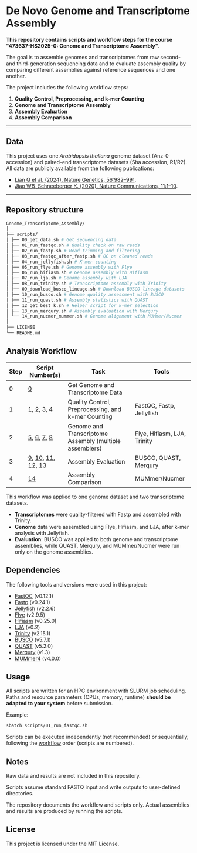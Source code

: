 # De Novo Genome and Transcriptome Assembly
**This repository contains scripts and workflow steps for the course "473637-HS2025-0: Genome and Transcriptome Assembly"**.

The goal is to assemble genomes and transcriptomes from raw second- and third-generation sequencing data and to evaluate assembly quality by comparing different assemblies against reference sequences and one another.

The project includes the following workflow steps:
1. **Quality Control, Preprocessing, and k-mer Counting**
2. **Genome and Transcriptome Assembly**
3. **Assembly Evaluation**
4. **Assembly Comparison**

---
## Data
This project uses one *Arabidopsis thaliana* genome dataset (Anz-0 accession) and paired-end transcriptome datasets (Sha accession, R1/R2).
All data are publicly available from the following publications:
- [Lian Q et al. (2024). Nature Genetics, 56:982–991](https://www.nature.com/articles/s41588-024-01715-9). 
- [Jiao WB, Schneeberger K. (2020). Nature Communications, 11:1–10](http://dx.doi.org/10.1038/s41467-020-14779-y). 

---

## Repository structure
```bash
Genome_Transcriptome_Assembly/
│
├── scripts/
│ ├── 00_get_data.sh # Get sequencing data
│ ├── 01_run_fastqc.sh # Quality check on raw reads
│ ├── 02_run_fastp.sh # Read trimming and filtering
│ ├── 03_run_fastqc_after_fastp.sh # QC on cleaned reads
│ ├── 04_run_jellyfish.sh # K-mer counting
│ ├── 05_run_flye.sh # Genome assembly with Flye
│ ├── 06_run_hifiasm.sh # Genome assembly with Hifiasm
│ ├── 07_run_lja.sh # Genome assembly with LJA
│ ├── 08_run_trinity.sh # Transcriptome assembly with Trinity
│ ├── 09_download_busco_lineage.sh # Download BUSCO lineage datasets
│ ├── 10_run_busco.sh # Genome quality assessment with BUSCO
│ ├── 11_run_quast.sh # Assembly statistics with QUAST
│ ├── 12_get_best_k.sh # Helper script for k-mer selection
│ ├── 13_run_merqury.sh # Assembly evaluation with Merqury
│ └── 14_run_nucmer_mummer.sh # Genome alignment with MUMmer/Nucmer
│
├── LICENSE
└── README.md
```

## Analysis Workflow

| Step | Script Number(s) | Task                                  | Tools                     |
|------------|---------|---------------------------------------|-----------------------------|
| 0 | [0](scripts/00_get_data.sh)      | Get Genome and Transcriptome Data                   |               |
| 1 | [1](scripts/01_run_fastqc.sh), [2](scripts/02_run_fastp.sh), [3](scripts/03_run_fastqc_after_fastp.sh), [4](scripts/04_run_jellyfish.sh) | Quality Control, Preprocessing, and k-mer Counting       | FastQC, Fastp, Jellyfish |
| 2 | [5](scripts/05_run_flye.sh), [6](scripts/06_run_hifiasm.sh), [7](scripts/07_run_lja.sh), [8](scripts/08_run_trinity.sh) | Genome and Transcriptome Assembly (multiple assemblers) | Flye, Hifiasm, LJA, Trinity        |
| 3 | [9](scripts/09_download_busco_lineage.sh), [10](scripts/10_run_busco.sh), [11](scripts/11_run_quast.sh), [12](scripts/12_get_best_k.sh), [13](scripts/13_run_merqury.sh)| Assembly Evaluation          | BUSCO, QUAST, Merqury       |
| 4 | [14](scripts/14_run_nucmer_mummer.sh)      | Assembly Comparison                   | MUMmer/Nucmer               |

This workflow was applied to one genome dataset and two transcriptome datasets.  
- **Transcriptomes** were quality-filtered with Fastp and assembled with Trinity.  
- **Genome** data were assembled using Flye, Hifiasm, and LJA, after k-mer analysis with Jellyfish.  
- **Evaluation**: BUSCO was applied to both genome and transcriptome assemblies, while QUAST, Merqury, and MUMmer/Nucmer were run only on the genome assemblies.

## Dependencies
The following tools and versions were used in this project:
- [FastQC](https://www.bioinformatics.babraham.ac.uk/projects/fastqc/) (v0.12.1)
- [Fastp](https://github.com/OpenGene/fastp) (v0.24.1)
- [Jellyfish](https://github.com/gmarcais/Jellyfish) (v2.2.6)
- [Flye](https://github.com/mikolmogorov/Flye) (v2.9.5)
- [Hifiasm](https://github.com/chhylp123/hifiasm) (v0.25.0)
- [LJA](https://github.com/AntonBankevich/LJA) (v0.2)
- [Trinity](https://github.com/trinityrnaseq/trinityrnaseq/wiki) (v2.15.1)
- [BUSCO](https://busco.ezlab.org) (v5.7.1)
- [QUAST](https://github.com/ablab/quast) (v5.2.0)
- [Merqury](https://github.com/marbl/merqury) (v1.3)
- [MUMmer4](https://github.com/mummer4/mummer) (v4.0.0)

## Usage
All scripts are written for an HPC environment with SLURM job scheduling.  
Paths and resource parameters (CPUs, memory, runtime) **should be adapted to your system** before submission.  

Example:
```bash
sbatch scripts/01_run_fastqc.sh
```
Scripts can be executed independently (not recommended) or sequentially, following the [workflow](#analysis-workflow) order (scripts are numbered).

## Notes
Raw data and results are not included in this repository.

Scripts assume standard FASTQ input and write outputs to user-defined directories.

The repository documents the workflow and scripts only. Actual assemblies and results are produced by running the scripts.

## License
This project is licensed under the MIT License.